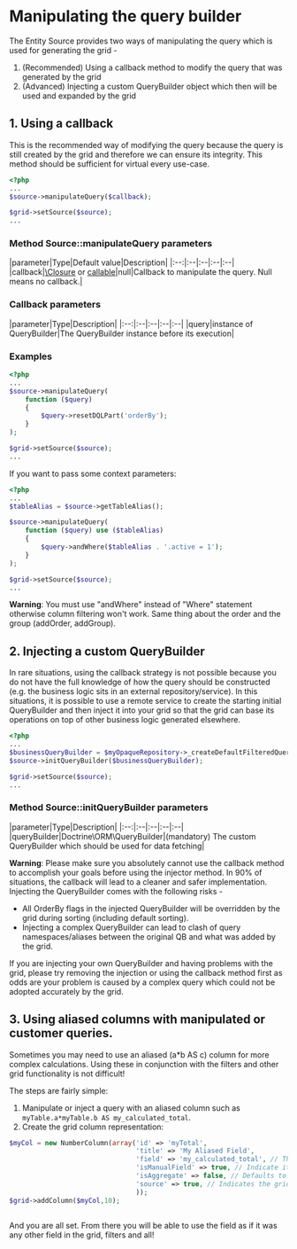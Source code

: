 Manipulating the query builder
============================

The Entity Source provides two ways of manipulating the query which is used for generating the grid - 

1. (Recommended) Using a callback method to modify the query that was generated by the grid
2. (Advanced) Injecting a custom QueryBuilder object which then will be used and expanded by the grid

## 1. Using a callback
This is the recommended way of modifying the query because the query is still created by the grid and therefore we can ensure its integrity. 
This method should be sufficient for virtual every use-case.

```php
<?php
...
$source->manipulateQuery($callback);

$grid->setSource($source);
...
```

### Method Source::manipulateQuery parameters

|parameter|Type|Default value|Description|
|:--:|:--|:--|:--|:--|
|callback|[\Closure](http://php.net/manual/en/functions.anonymous.php) or [callable](http://php.net/manual/en/language.types.callable.php)|null|Callback to manipulate the query. Null means no callback.|

### Callback parameters

|parameter|Type|Description|
|:--:|:--|:--|:--|:--|
|query|instance of QueryBuilder|The QueryBuilder instance before its execution|

### Examples

```php
<?php
...
$source->manipulateQuery(
    function ($query)
    {
        $query->resetDQLPart('orderBy');
    }
);

$grid->setSource($source);
...
```

If you want to pass some context parameters:

```php
<?php
...
$tableAlias = $source->getTableAlias();

$source->manipulateQuery(
    function ($query) use ($tableAlias)
    {
        $query->andWhere($tableAlias . '.active = 1');
    }
);

$grid->setSource($source);
...
```

**Warning**: You must use "andWhere" instead of "Where" statement otherwise column filtering won't work. Same thing about the order and the group (addOrder, addGroup).




## 2. Injecting a custom QueryBuilder
In rare situations, using the callback strategy is not possible because you do not have the full knowledge of how the query should be constructed (e.g. the business logic sits in an external repository/service). 
In this situations, it is possible to use a remote service to create the starting initial QueryBuilder and then inject it into your grid so that the grid can base its operations on top of other business logic generated elsewhere.

```php
<?php
...
$businessQueryBuilder = $myOpaqueRepository->_createDefaultFilteredQueryBuilder();
$source->initQueryBuilder($businessQueryBuilder);

$grid->setSource($source);
...
```

### Method Source::initQueryBuilder parameters

|parameter|Type|Description|
|:--:|:--|:--|:--|:--|
|queryBuilder|Doctrine\ORM\QueryBuilder|(mandatory) The custom QueryBuilder which should be used for data fetching|

**Warning**: Please make sure you absolutely cannot use the callback method to accomplish your goals before using the injector method. In 90% of situations, the callback will lead to a cleaner and safer implementation.
Injecting the QueryBuilder comes with the following risks -
* All OrderBy flags in the injected QueryBuilder will be overridden by the grid during sorting (including default sorting).
* Injecting a complex QueryBuilder can lead to clash of query namespaces/aliases between the original QB and what was added by the grid.

If you are injecting your own QueryBuilder and having problems with the grid, please try removing the injection or using the callback method first as odds are your problem is caused by a complex query which could not be adopted accurately by the grid.

## 3. Using aliased columns with manipulated or customer queries.
Sometimes you may need to use an aliased (a*b AS c) column for more complex calculations.  Using these in conjunction with the filters and other grid functionality is not difficult!  

The steps are fairly simple:

1. Manipulate or inject a query with an aliased column such as `myTable.a*myTable.b AS my_calculated_total`.
2. Create the grid column representation: 

```php
$myCol = new NumberColumn(array('id' => 'myTotal',
                                'title' => 'My Aliased Field',
                                'field' => 'my_calculated_total', // The aliased name
                                'isManualField' => true, // Indicate it is a manual (or aliased) field
                                'isAggregate' => false, // Defaults to false, set true if using aggregate func. like SUM()
                                'source' => true, // Indicates the grid should retrieve it from the source (the query)
                                ));
$grid->addColumn($myCol,10);
 
```

And you are all set.  From there you will be able to use the field as if it was any other field in the grid, filters and all!
